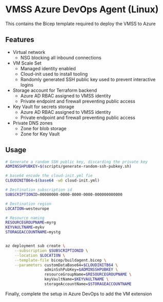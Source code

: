 # VMSS Azure DevOps Agent (Linux)

This contains the Bicep template required to deploy the VMSS to Azure

## Features

* Virtual network
  * NSG blocking all inbound connections
* VM Scale Set
  * Managed identity enabled
  * Cloud-init used to install tooling
  * Randomly generated SSH public key used to prevent interactive logins
* Storage account for Terraform backend
  * Azure AD RBAC assigned to VMSS identity
  * Private endpoint and firewall preventing public access
* Key Vault for secrets storage
  * Azure AD RBAC assigned to VMSS identity
  * Private endpoint and firewall preventing public access
* Private DNS zones
  * Zone for blob storage
  * Zone for Key Vault

## Usage

```bash
# Generate a random SSH public key, discarding the private key
ADMINSSHPUBKEY=$(scripts/generate-random-ssh-pubkey.sh)

# base64 encode the cloud-init.yml fie
CLOUDINITB64=$(base64 -w0 cloud-init.yml)

# Destination subscription id
SUBSCRIPTIONID=00000000-0000-0000-0000-000000000000

# Destination region
LOCATION=westeurope

# Resource naming
RESOURCEGROUPNAME=myrg
KEYVAULTNAME=mykv
STORAGEACCOUNTNAME=mystg


az deployment sub create \
    --subscription $SUBSCRIPTIONID \
    --location $LOCATION \
    --template-file bicep/buildagent.bicep \
    --parameters customDataBase64=$CLOUDINITB64 \
                 adminSshPubKey=$ADMINSSHPUBKEY \
                 resourceGroupName=$RESOURCEGROUPNAME \
                 keyVaultName=$KEYVAULTNAME \
                 storageAccountName=$STORAGEACCOUNTNAME
```

Finally, complete the setup in Azure DevOps to add the VM extension
